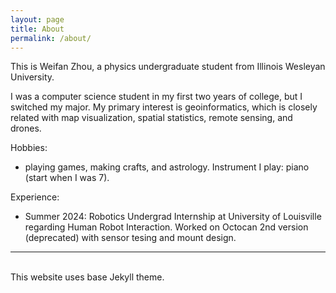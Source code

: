 ```yaml
---
layout: page
title: About
permalink: /about/
---
```

This is Weifan Zhou, a physics undergraduate student from Illinois Wesleyan University.

I was a computer science student in my first two years of college, but I switched my major. My primary interest is geoinformatics, which is closely related with map visualization, spatial statistics, remote sensing, and drones.

Hobbies: 

- playing games, making crafts, and astrology.
Instrument I play: piano (start when I was 7).

Experience:

- Summer 2024: Robotics Undergrad Internship at University of Louisville regarding Human Robot Interaction. Worked on Octocan 2nd version (deprecated) with sensor tesing and mount design. 

---
<br>
This website uses base Jekyll theme.
